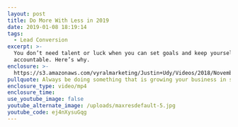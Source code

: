 ```yaml
---
layout: post
title: Do More With Less in 2019
date: 2019-01-08 18:19:14
tags:
  - Lead Conversion
excerpt: >-
  You don’t need talent or luck when you can set goals and keep yourself
  accountable. Here’s why.
enclosure: >-
  https://s3.amazonaws.com/vyralmarketing/Justin+Udy/Videos/2018/November/Salt+Lake+City+Real+Estate+Agent-+3+Tips+for+Becoming+the+Top+Producer+in+Your+Office.mp4
pullquote: Always be doing something that is growing your business in some way.
enclosure_type: video/mp4
enclosure_time:
use_youtube_image: false
youtube_alternate_image: /uploads/maxresdefault-5.jpg
youtube_code: ej4nXysuGqg
---
```

